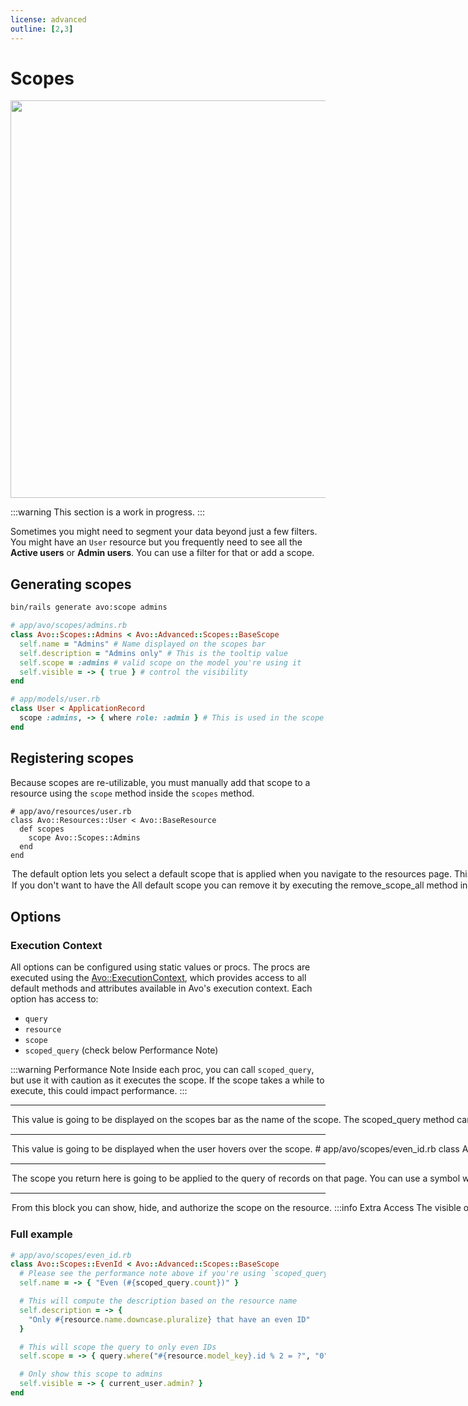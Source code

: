 ```yaml
---
license: advanced
outline: [2,3]
---
```


# Scopes

<Image src="/assets/img/scopes.png" width="862" height="636" alt="" />

:::warning
This section is a work in progress.
:::

Sometimes you might need to segment your data beyond just a few filters. You might have an `User` resource but you frequently need to see all the **Active users** or **Admin users**. You can use a filter for that or add a scope.

## Generating scopes

```bash
bin/rails generate avo:scope admins
```

```ruby
# app/avo/scopes/admins.rb
class Avo::Scopes::Admins < Avo::Advanced::Scopes::BaseScope
  self.name = "Admins" # Name displayed on the scopes bar
  self.description = "Admins only" # This is the tooltip value
  self.scope = :admins # valid scope on the model you're using it
  self.visible = -> { true } # control the visibility
end

# app/models/user.rb
class User < ApplicationRecord
  scope :admins, -> { where role: :admin } # This is used in the scope file above
end
```

## Registering scopes

Because scopes are re-utilizable, you must manually add that scope to a resource using the `scope` method inside the `scopes` method.

```ruby{4}
# app/avo/resources/user.rb
class Avo::Resources::User < Avo::BaseResource
  def scopes
    scope Avo::Scopes::Admins
  end
end
```

<Option name="`default`" headingSize="3">

<VersionReq version="3.11" class="mt-4" />

The `default` option lets you select a default scope that is applied when you
navigate to the resources page.

This option can be configured using a static value or a proc, which is executed using the [Avo::ExecutionContext](./execution-context.html). Check the [Execution Context](#execution-context) section for more information about what's available in the execution context.

```ruby{5-6}
# app/avo/resources/user.rb
class Avo::Resources::User < Avo::BaseResource
  def scopes
    scope Avo::Scopes::OddId
    # EvenId scope is applied as default
    scope Avo::Scopes::EvenId, default: true
  end
end
```

```ruby{5-6}
# app/avo/resources/user.rb
class Avo::Resources::User < Avo::BaseResource
  def scopes
    scope Avo::Scopes::OddId
    # EvenId scope is applied as default if the current user is an admin
    scope Avo::Scopes::EvenId, default: -> { current_user.admin? }
  end
end
```
</Option>



<Option name="`remove_scope_all`" headingSize="3">

If you don't want to have the `All` default scope you can remove it by executing the `remove_scope_all` method inside `scopes` method.

```ruby{4}
# app/avo/resources/user.rb
class Avo::Resources::User < Avo::BaseResource
  def scopes
    remove_scope_all
    scope Avo::Scopes::Admins
  end
end
```
</Option>

## Options

### Execution Context

All options can be configured using static values or procs. The procs are executed using the [Avo::ExecutionContext](./execution-context.html), which provides access to all default methods and attributes available in Avo's execution context. Each option has access to:

- `query`
- `resource`
- `scope`
- `scoped_query` (check below Performance Note)

:::warning Performance Note
Inside each proc, you can call `scoped_query`, but use it with caution as it executes the scope. If the scope takes a while to execute, this could impact performance.
:::

---

<Option name="`name`" headingSize="3">

This value is going to be displayed on the scopes bar as the name of the scope.


The `scoped_query` method can be used to compute and display the record count. Please see [the recipe](./guides/display-scope-record-count.html) on how to enable it.

```ruby{3}
# app/avo/scopes/even_id.rb
class Avo::Scopes::EvenId < Avo::Advanced::Scopes::BaseScope
  self.name = "Even"
end
```

```ruby{4}
# app/avo/scopes/even_id.rb
class Avo::Scopes::EvenId < Avo::Advanced::Scopes::BaseScope
  # Please see the performance note above if you're using `scoped_query`
  self.name = -> { "Even (#{scoped_query.count})" }
end
```
</Option>

---

<Option name="`description`" headingSize="3">

This value is going to be displayed when the user hovers over the scope.

```ruby{3}
# app/avo/scopes/even_id.rb
class Avo::Scopes::EvenId < Avo::Advanced::Scopes::BaseScope
  self.description = "Only records that have an even ID."
end
```

```ruby{3-5}
# app/avo/scopes/even_id.rb
class Avo::Scopes::EvenId < Avo::Advanced::Scopes::BaseScope
  self.description = -> {
    "Only #{resource.name.downcase.pluralize} that have an even ID"
  }
end
```
</Option>

---

<Option name="`scope`" headingSize="3">

The scope you return here is going to be applied to the query of records on that page.

You can use a symbol which will indicate the scope on that model or a proc which will have the `query` available so you can apply any modifications you need.

```ruby{4}
# app/avo/scopes/even_id.rb
class Avo::Scopes::EvenId < Avo::Advanced::Scopes::BaseScope
  # This will use the `even_id` scope from the model
  self.scope = :even_id
end
```

```ruby{3}
# app/avo/scopes/even_id.rb
class Avo::Scopes::EvenId < Avo::Advanced::Scopes::BaseScope
  self.scope = -> { query.where("#{resource.model_key}.id % 2 = ?", "0") }
end
```
</Option>

---

<Option name="`visible`" headingSize="3">

From this block you can show, hide, and authorize the scope on the resource.

:::info Extra Access
The `visible` option has additional access to `parent_record` and `parent_resource` variables, which are useful when working with nested resources or association contexts.
:::

```ruby{4}
# app/avo/scopes/even_id.rb
class Avo::Scopes::EvenId < Avo::Advanced::Scopes::BaseScope
  # Only show this scope to admins
  self.visible = -> { current_user.admin? }
end
```

</Option>

### Full example

```ruby
# app/avo/scopes/even_id.rb
class Avo::Scopes::EvenId < Avo::Advanced::Scopes::BaseScope
  # Please see the performance note above if you're using `scoped_query`
  self.name = -> { "Even (#{scoped_query.count})" }

  # This will compute the description based on the resource name
  self.description = -> {
    "Only #{resource.name.downcase.pluralize} that have an even ID"
  }

  # This will scope the query to only even IDs
  self.scope = -> { query.where("#{resource.model_key}.id % 2 = ?", "0") }

  # Only show this scope to admins
  self.visible = -> { current_user.admin? }
end
```